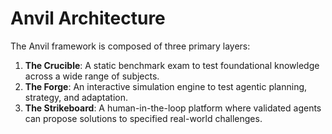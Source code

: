 # Anvil Architecture

The Anvil framework is composed of three primary layers:

1.  **The Crucible**: A static benchmark exam to test foundational knowledge across a wide range of subjects.
2.  **The Forge**: An interactive simulation engine to test agentic planning, strategy, and adaptation.
3.  **The Strikeboard**: A human-in-the-loop platform where validated agents can propose solutions to specified real-world challenges.

